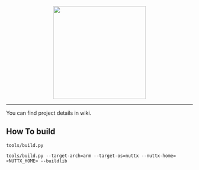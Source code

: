 <center><img src="https://github.com/Samsung/iotjs/blob/wikiattach/iotjs_160.png" alt="" style="height: 250px;" />  </center>  
<hr>
You can find project details in wiki.

## How To build

```
tools/build.py
```

```
tools/build.py --target-arch=arm --target-os=nuttx --nuttx-home=<NUTTX_HOME> --buildlib
```
